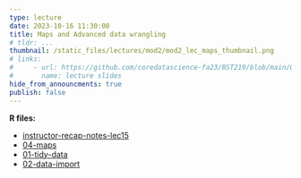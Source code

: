 ```yaml
---
type: lecture
date: 2023-10-16 11:30:00
title: Maps and Advanced data wrangling
# tldr: ...
thumbnail: /static_files/lectures/mod2/mod2_lec_maps_thumbnail.png
# links:
#     - url: https://github.com/coredatascience-fa23/BST219/blob/main/00_course_introduction/Lecture_01.pdf
#       name: lecture slides
hide_from_announcments: true
publish: false
---
```

**R files:**
- [instructor-recap-notes-lec15](https://github.com/coredatascience-fa23/BST219/blob/main/instructor_lecture-recap-notes/instructor_notes_lec15.R)
- [04-maps](https://github.com/coredatascience-fa23/BST219/blob/main/03_data_visualization/04-maps.Rmd)
- [01-tidy-data](https://github.com/coredatascience-fa23/BST219/blob/main/04_advanced-wrangling/01-tidy-data.Rmd)
- [02-data-import](https://github.com/coredatascience-fa23/BST219/blob/main/04_advanced-wrangling/02-data-import.Rmd)

